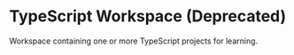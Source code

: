 # TypeScript Workspace (Deprecated)
Workspace containing one or more TypeScript projects for learning.
